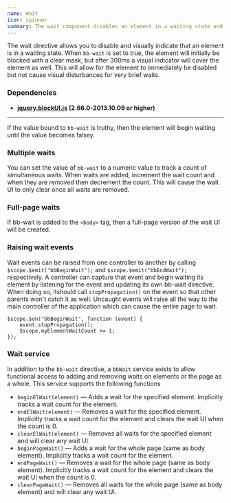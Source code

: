 ```yaml
---
name: Wait
icon: spinner
summary: The wait component disables an element in a waiting state and visually indicates that it is in a waiting state.
---
```


The wait directive allows you to disable and visually indicate that an element is in a waiting state.
When `bb-wait` is set to true, the element will initially be blocked with a clear mask, but after 300ms a visual indicator will cover the element as well.
This will allow for the element to immediately be disabled but not cause visual disturbances for very brief waits.

### Dependencies ###

 - **[jquery.blockUI.js](http://malsup.com/jquery/block/) (2.66.0-2013.10.09 or higher)**

---

If the value bound to `bb-wait` is truthy, then the element will begin waiting until the value becomes falsey.

### Multiple waits ###
You can set the value of `bb-wait` to a numeric value to track a count of simultaneous waits.
When waits are added, increment the wait count and when they are removed then decrement the count.
This will cause the wait UI to only clear once all waits are removed.

### Full-page waits ###
If bb-wait is added to the `<body>` tag, then a full-page version of the wait UI will be created.

### Raising wait events ###
Wait events can be raised from one controller to another by calling `$scope.$emit("bbBeginWait");` and `$scope.$emit("bbEndWait");` respectively.
A controller can capture that event and begin waiting its element by listening for the event and updating its own bb-wait directive.
When doing so, itshould call `stopPropagation()` on the event so that other parents won't catch it as well.
Uncaught events will raise all the way to the main controller of the application which can cause the entire page to wait.

    $scope.$on("bbBeginWait", function (event) {
        event.stopPropagation();
        $scope.myElementWaitCount += 1;
    });

### Wait service ###
In addition to the `bb-wait` directive, a `bbWait` service exists to allow functional access to adding and removing waits on elements or the page as a whole.
This service supports the following functions

 - `beginElWait(element)` &mdash; Adds a wait for the specified element. Implicitly tracks a wait count for the element.
 - `endElWait(element)` &mdash; Removes a wait for the specified element. Implicitly tracks a wait count for the element and clears the wait UI when the count is 0.
 - `clearElWait(element)` &mdash; Removes all waits for the specified element and will clear any wait UI.
 - `beginPageWait()` &mdash; Adds a wait for the whole page (same as body element). Implicitly tracks a wait count for the element.
 - `endPageWait()` &mdash; Removes a wait for the whole page (same as body element). Implicitly tracks a wait count for the element and clears the wait UI when the count is 0.
 - `clearPageWait()` &mdash; Removes all waits for the whole page (same as body element) and will clear any wait UI.